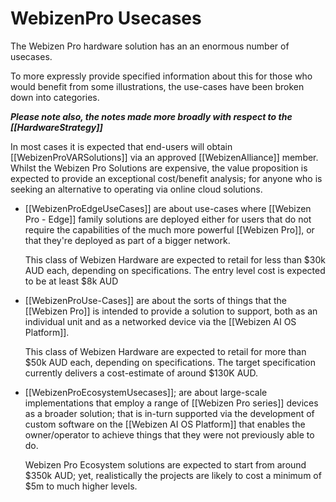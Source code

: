 # WebizenPro Usecases

The Webizen Pro hardware solution has an an enormous number of usecases.  

To more expressly provide specified information about this for those who would benefit from some illustrations, the use-cases have been broken down into categories.

***Please note also, the notes made more broadly with respect to the [[HardwareStrategy]]***

In most cases it is expected that end-users will obtain [[WebizenProVARSolutions]] via an approved [[WebizenAlliance]] member.  Whilst the Webizen Pro Solutions are expensive, the value proposition is expected to provide an exceptional cost/benefit analysis; for anyone who is seeking an alternative to operating via online cloud solutions. 

- [[WebizenProEdgeUseCases]] are about use-cases where [[Webizen Pro - Edge]] family solutions are deployed either for users that do not require the capabilities of the much more powerful [[Webizen Pro]], or that they're deployed as part of a bigger network.
  
  This class of Webizen Hardware are expected to retail for less than $30k AUD each, depending on specifications.  The entry level cost is expected to be at least $8k AUD
  
- [[WebizenProUse-Cases]] are about the sorts of things that the [[Webizen Pro]] is intended to provide a solution to support, both as an individual unit and as a networked device via the [[Webizen AI OS Platform]].
  
  This class of Webizen Hardware are expected to retail for more than $50k AUD each, depending on specifications. The target specification currently delivers a cost-estimate of around $130K AUD. 
  
- [[WebizenProEcosystemUsecases]]; are about large-scale implementations that employ a range of [[Webizen Pro series]] devices as a broader solution; that is in-turn supported via the development of custom software on the [[Webizen AI OS Platform]] that enables the owner/operator to achieve things that they were not previously able to do.
  
  Webizen Pro Ecosystem solutions are expected to start from around $350k AUD; yet, realistically the projects are likely to cost a minimum of $5m to much higher levels.